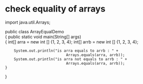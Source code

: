 # check equality of arrays
import java.util.Arrays; 
  
public class ArrayEqualDemo  
{ 
    public static void main(String[] args)  
    { 
        int[] arra = new int [] {1, 2, 3, 4}; 
        int[] arrb = new int [] {1, 2, 3, 4}; 
          
        System.out.println("is arra equals to arrb : " + 
                                Arrays.equals(arra, arrb)); 
        System.out.println("is arra not equals to arrb : " + 
                                Arrays.equals(arra, arrb)); 
    } 
} 
